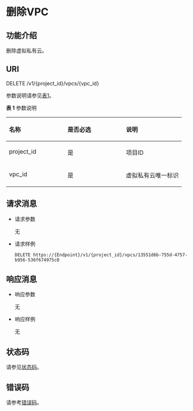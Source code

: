# 删除VPC<a name="ZH-CN_TOPIC_0201534126"></a>

## 功能介绍<a name="section15422169"></a>

删除虚拟私有云。

## URI<a name="section4581796"></a>

DELETE /v1/\{project\_id\}/vpcs/\{vpc\_id\}

参数说明请参见[表1](#table47834478)。

**表 1**  参数说明

<a name="table47834478"></a>
<table><thead align="left"><tr id="row29612923"><th class="cellrowborder" valign="top" width="33.33333333333333%" id="mcps1.2.4.1.1"><p id="p49836563"><a name="p49836563"></a><a name="p49836563"></a>名称</p>
</th>
<th class="cellrowborder" valign="top" width="33.33333333333333%" id="mcps1.2.4.1.2"><p id="p10229816"><a name="p10229816"></a><a name="p10229816"></a>是否必选</p>
</th>
<th class="cellrowborder" valign="top" width="33.33333333333333%" id="mcps1.2.4.1.3"><p id="p23308753"><a name="p23308753"></a><a name="p23308753"></a>说明</p>
</th>
</tr>
</thead>
<tbody><tr id="row8960839"><td class="cellrowborder" valign="top" width="33.33333333333333%" headers="mcps1.2.4.1.1 "><p id="p54739329"><a name="p54739329"></a><a name="p54739329"></a>project_id</p>
</td>
<td class="cellrowborder" valign="top" width="33.33333333333333%" headers="mcps1.2.4.1.2 "><p id="p4700647"><a name="p4700647"></a><a name="p4700647"></a>是</p>
</td>
<td class="cellrowborder" valign="top" width="33.33333333333333%" headers="mcps1.2.4.1.3 "><p id="p10487112"><a name="p10487112"></a><a name="p10487112"></a>项目ID</p>
</td>
</tr>
<tr id="row4220283"><td class="cellrowborder" valign="top" width="33.33333333333333%" headers="mcps1.2.4.1.1 "><p id="p6298672"><a name="p6298672"></a><a name="p6298672"></a>vpc_id</p>
</td>
<td class="cellrowborder" valign="top" width="33.33333333333333%" headers="mcps1.2.4.1.2 "><p id="p40430446"><a name="p40430446"></a><a name="p40430446"></a>是</p>
</td>
<td class="cellrowborder" valign="top" width="33.33333333333333%" headers="mcps1.2.4.1.3 "><p id="p53640668"><a name="p53640668"></a><a name="p53640668"></a>虚拟私有云唯一标识</p>
</td>
</tr>
</tbody>
</table>

## 请求消息<a name="section41236172"></a>

-   请求参数

    无

-   请求样例

    ```
    DELETE https://{Endpoint}/v1/{project_id}/vpcs/13551d6b-755d-4757-b956-536f674975c0
    ```


## 响应消息<a name="section35581233"></a>

-   响应参数

    无


-   响应样例

    无


## 状态码<a name="section31981619"></a>

请参见[状态码](状态码.md)。

## 错误码<a name="section85821649202813"></a>

请参考[错误码](错误码.md)。

